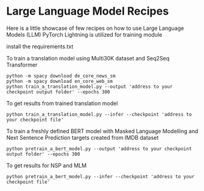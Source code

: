 # Large Language Model Recipes
Here is a little showcase of few recipes on how to use Large Language Models (LLM)
PyTorch Lightning is utilized for training module

install the requirements.txt

To train a translation model using Multi30K dataset and Seq2Seq Transformer
```
python -m spacy download de_core_news_sm
python -m spacy download en_core_web_sm
python train_a_translation_model.py --output 'address to your checkpoint output folder' --epochs 300
```

To get results from trained translation model
```
python train_a_translation_model.py --infer --checkpoint 'address to your checkpoint file'
```

To train a freshly defined BERT model with Masked Language Modelling and Next Sentence Prediction targets created from IMDB dataset

```
python pretrain_a_bert_model.py --output 'address to your checkpoint output folder' --epochs 300
```

To get results for NSP and MLM

```
python pretrain_a_bert_model.py --infer --checkpoint 'address to your checkpoint file'
```
